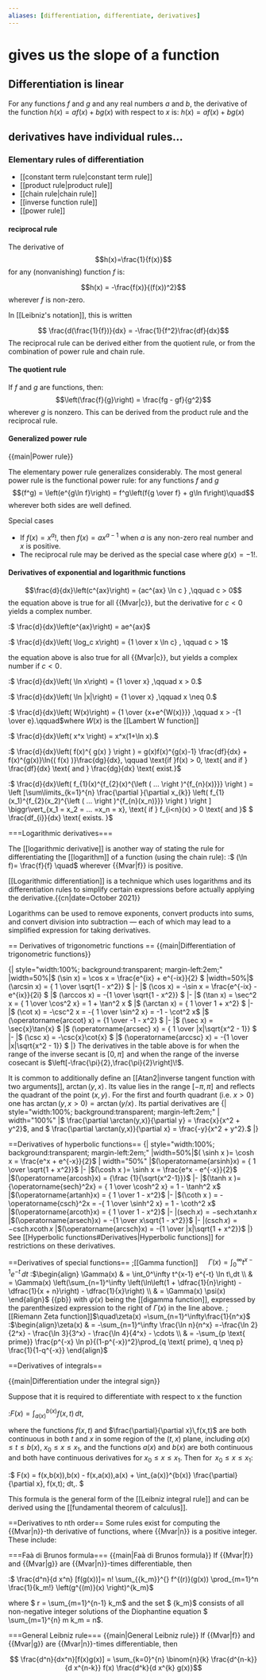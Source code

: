 ```yaml
---
aliases: [differentiation, differentiate, derivatives]
---
```

# gives us the slope of a function
## Differentiation is linear
For any functions $f$ and $g$ and any real numbers $a$ and $b$, the derivative of the function $h(x) = af(x) + bg(x)$ with respect to $x$ is: $h(x) = a f(x) + b g(x)$
## derivatives have individual rules...
### Elementary rules of differentiation
- [[constant term rule|constant term rule]]
- [[product rule|product rule]]
- [[chain rule|chain rule]]
- [[inverse function rule]]
- [[power rule]]
#### reciprocal rule
The derivative of $$h(x)=\frac{1}{f(x)}$$for any (nonvanishing) function $f$ is:

$$h(x) = -\frac{f(x)}{(f(x))^2}$$wherever $f$ is non-zero.

In [[Leibniz's notation]], this is written

$$ \frac{d(\frac{1}{f})}{dx} = -\frac{1}{f^2}\frac{df}{dx}$$
The reciprocal rule can be derived either from the quotient rule, or from the combination of power rule and chain rule.

#### The quotient rule
If $f$ and $g$ are functions, then:
$$\left(\frac{f}{g}\right) = \frac{fg - gf}{g^2}$$ wherever $g$ is nonzero.
This can be derived from the product rule and the reciprocal rule.

#### Generalized power rule

{{main|Power rule}}

The elementary power rule generalizes considerably. The most general power rule is the functional power rule: for any functions $f$ and $g$
$$(f^g) = \left(e^{g\ln f}\right) = f^g\left(f{g \over f} + g\ln f\right)\quad$$
wherever both sides are well defined.

Special cases
* If $f(x)=x^a!$, then $f(x)=ax^{a-1}$ when $a$ is any non-zero real number and $x$ is positive.
* The reciprocal rule may be derived as the special case where $g(x)=-1!$.

#### Derivatives of exponential and logarithmic functions

$$\frac{d}{dx}\left(c^{ax}\right) = {ac^{ax} \ln c } ,\qquad c > 0$$
the equation above is true for all {{Mvar|c}}, but the derivative for $c<0$ yields a complex number.

:$ \frac{d}{dx}\left(e^{ax}\right) = ae^{ax}$

:$ \frac{d}{dx}\left( \log_c x\right) = {1 \over x \ln c} , \qquad c > 1$

the equation above is also true for all {{Mvar|c}}, but yields a complex number if $c<0\!$.

:$ \frac{d}{dx}\left( \ln x\right)  = {1 \over x} ,\qquad x > 0.$

:$ \frac{d}{dx}\left( \ln |x|\right) = {1 \over x} ,\qquad x \neq 0.$

:$ \frac{d}{dx}\left( W(x)\right) = {1 \over {x+e^{W(x)}}} ,\qquad x > -{1 \over e}.\qquad$where $W(x)$ is the [[Lambert W function]]

:$ \frac{d}{dx}\left( x^x \right) = x^x(1+\ln x).$

:$ \frac{d}{dx}\left( f(x)^{ g(x) } \right ) = g(x)f(x)^{g(x)-1} \frac{df}{dx} + f(x)^{g(x)}\ln{( f(x) )}\frac{dg}{dx}, \qquad \text{if }f(x) > 0, \text{ and if } \frac{df}{dx} \text{ and } \frac{dg}{dx} \text{ exist.}$

:$ \frac{d}{dx}\left( f_{1}(x)^{f_{2}(x)^{\left ( ... \right )^{f_{n}(x)}}} \right ) = \left [\sum\limits_{k=1}^{n} \frac{\partial }{\partial x_{k}} \left( f_{1}(x_1)^{f_{2}(x_2)^{\left ( ... \right )^{f_{n}(x_n)}}} \right ) \right ] \biggr\vert_{x_1 = x_2 = ... =x_n = x}, \text{ if } f_{i<n}(x) > 0 \text{ and }$ $ \frac{df_{i}}{dx} \text{ exists. }$

===Logarithmic derivatives===

The [[logarithmic derivative]] is another way of stating the rule for differentiating the [[logarithm]] of a function (using the chain rule):
:$ (\ln f)= \frac{f}{f} \quad$ wherever {{Mvar|f}} is positive.

[[Logarithmic differentiation]] is a technique which uses logarithms and its differentiation rules to simplify certain expressions before actually applying the derivative.{{cn|date=October 2021}}

Logarithms can be used to remove exponents, convert products into sums, and convert division into subtraction — each of which may lead to a simplified expression for taking derivatives.


== Derivatives of trigonometric functions ==
{{main|Differentiation of trigonometric functions}}

{| style="width:100%; background:transparent; margin-left:2em;"
|width=50%|$ (\sin x) = \cos x = \frac{e^{ix} +
 e^{-ix}}{2} $
|width=50%|$ (\arcsin x) = { 1 \over \sqrt{1 - x^2}} $
|-
|$ (\cos x) = -\sin x = \frac{e^{-ix} -
 e^{ix}}{2i} $
|$ (\arccos x) = -{1 \over \sqrt{1 - x^2}} $
|-
|$ (\tan x) = \sec^2 x = { 1 \over \cos^2 x} = 1 + \tan^2 x $
|$ (\arctan x) = { 1 \over 1 + x^2} $
|-
|$ (\cot x) = -\csc^2 x = -{ 1 \over \sin^2 x} = -1 - \cot^2 x$
|$ (\operatorname{arccot} x) = {1 \over -1 - x^2} $
|-
|$ (\sec x) = \sec{x}\tan{x} $
|$ (\operatorname{arcsec} x) = { 1 \over |x|\sqrt{x^2 - 1}} $
|-
|$ (\csc x) = -\csc{x}\cot{x} $
|$ (\operatorname{arccsc} x) = -{1 \over |x|\sqrt{x^2 - 1}} $
|}
The derivatives in the table above is for when the range of the inverse secant is $[0,\pi]\!$ and when the range of the inverse cosecant is $\left[-\frac{\pi}{2},\frac{\pi}{2}\right]\!$.

It is common to additionally define an [[Atan2|inverse tangent function with two arguments]], $\arctan(y,x)\!$.  Its value lies in the range $[-\pi,\pi]\!$ and reflects the quadrant of the point $(x,y)\!$.  For the first and fourth quadrant (i.e. $x > 0\!$) one has $\arctan(y, x>0) = \arctan(y/x)\!$.  Its partial derivatives are
{| style="width:100%; background:transparent; margin-left:2em;"
| width="100%" |$ \frac{\partial \arctan(y,x)}{\partial y} = \frac{x}{x^2 + y^2}$, and $ \frac{\partial \arctan(y,x)}{\partial x} = \frac{-y}{x^2 + y^2}.$
|}

==Derivatives of hyperbolic functions==
{| style="width:100%; background:transparent; margin-left:2em;"
|width=50%|$( \sinh x )= \cosh x = \frac{e^x +
 e^{-x}}{2}$
| width="50%" |$(\operatorname{arsinh}x) = { 1 \over \sqrt{1 + x^2}}$
|-
|$(\cosh x )= \sinh x = \frac{e^x - e^{-x}}{2}$
|$(\operatorname{arcosh}x) = {\frac {1}{\sqrt{x^2-1}}}$
|-
|$(\tanh x )= {\operatorname{sech}^2x} = { 1 \over \cosh^2 x} = 1 - \tanh^2 x$
|$(\operatorname{artanh}x) = { 1 \over 1 - x^2}$
|-
|$(\coth x ) = -\operatorname{csch}^2x = -{ 1 \over \sinh^2 x} = 1 - \coth^2 x$
|$(\operatorname{arcoth}x) = { 1 \over 1 - x^2}$
|-
|$(\operatorname{sech} x) = -\operatorname{sech}{x}\tanh{x}$
|$(\operatorname{arsech}x) = -{1 \over x\sqrt{1 - x^2}}$
|-
|$(\operatorname{csch}x) = -\operatorname{csch}{x}\coth{x}$
|$(\operatorname{arcsch}x) = -{1 \over |x|\sqrt{1 + x^2}}$
|}
See [[Hyperbolic functions#Derivatives|Hyperbolic functions]] for restrictions on these derivatives.

==Derivatives of special functions==
;[[Gamma function]] $\quad \Gamma(x) = \int_0^\infty t^{x-1} e^{-t}\, dt$
:$\begin{align}
\Gamma(x) & = \int_0^\infty t^{x-1} e^{-t} \ln t\,dt \\
& = \Gamma(x) \left(\sum_{n=1}^\infty \left(\ln\left(1 + \dfrac{1}{n}\right) - \dfrac{1}{x + n}\right) - \dfrac{1}{x}\right) \\
& = \Gamma(x) \psi(x)
\end{align}$ {{pb}} with $\psi(x)$ being the [[digamma function]], expressed by the parenthesized expression to the right of $\Gamma(x)$ in the line above.
;[[Riemann Zeta function]]$\quad\zeta(x) =\sum_{n=1}^\infty\frac{1}{n^x}$
:$\begin{align}\zeta(x) & = -\sum_{n=1}^\infty \frac{\ln n}{n^x}
=-\frac{\ln 2}{2^x} - \frac{\ln 3}{3^x} - \frac{\ln 4}{4^x} - \cdots \\
& = -\sum_{p \text{ prime}} \frac{p^{-x} \ln p}{(1-p^{-x})^2}\prod_{q \text{ prime}, q \neq p} \frac{1}{1-q^{-x}} \end{align}$

==Derivatives of integrals==

{{main|Differentiation under the integral sign}}

Suppose that it is required to differentiate with respect to x the function

:$F(x)=\int_{a(x)}^{b(x)}f(x,t)\,dt,$

where the functions $f(x,t)$ and $\frac{\partial}{\partial x}\,f(x,t)$ are both continuous in both $t$ and $x$ in some region of the $(t,x)$ plane, including $a(x)\leq t\leq b(x),$ $x_0\leq x\leq x_1$, and the functions $a(x)$ and $b(x)$ are both continuous and both have continuous derivatives for $x_0\leq x\leq x_1$.  Then for $\,x_0\leq x\leq x_1$:

:$ F(x) = f(x,b(x))\,b(x) - f(x,a(x))\,a(x) + \int_{a(x)}^{b(x)} \frac{\partial}{\partial x}\, f(x,t)\; dt\,. $

This formula is the general form of the [[Leibniz integral rule]] and can be derived using the 
[[fundamental theorem of calculus]].

==Derivatives to nth order==
Some rules exist for computing the {{Mvar|n}}-th derivative of functions, where {{Mvar|n}} is a positive integer.  These include:

===Faà di Brunos formula===
{{main|Faà di Brunos formula}}
If {{Mvar|f}} and {{Mvar|g}} are {{Mvar|n}}-times differentiable, then

:$  \frac{d^n}{d x^n} [f(g(x))]= n! \sum_{\{k_m\}}^{} f^{(r)}(g(x)) \prod_{m=1}^n \frac{1}{k_m!} \left(g^{(m)}(x) \right)^{k_m}$

where $ r = \sum_{m=1}^{n-1} k_m$ and the set $ \{k_m\}$ consists of all non-negative integer solutions of the Diophantine equation $ \sum_{m=1}^{n} m k_m = n$.

===General Leibniz rule===
{{main|General Leibniz rule}}
If {{Mvar|f}} and {{Mvar|g}} are {{Mvar|n}}-times differentiable, then

$$ \frac{d^n}{dx^n}[f(x)g(x)] = \sum_{k=0}^{n} \binom{n}{k} \frac{d^{n-k}}{d x^{n-k}} f(x) \frac{d^k}{d x^{k} g(x)}$$

